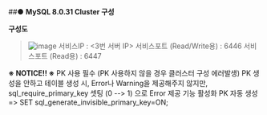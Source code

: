 ##● **MySQL 8.0.31 Cluster 구성**

**구성도**
>![image](https://user-images.githubusercontent.com/88891704/225607734-511591c5-79aa-4d20-acdc-b6c79ff51d9f.png)
>서비스IP : <3번 서버 IP>
>서비스포트 (Read/Write용) : 6446
>서비스포트 (Read용) : 6447


**※ NOTICE!! ※**
PK 사용 필수 (PK 사용하지 않을 경우 클러스터 구성 에러발생)
PK 생성을 안하고 테이블 생성 시, Error나 Warning을 제공해주지 않지만, sql_require_primary_key 셋팅 (0 --> 1) 으로 Error 제공 기능 활성화
PK 자동 생성 => SET sql_generate_invisible_primary_key=ON;
